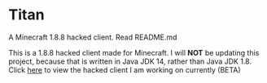 # Titan
A Minecraft 1.8.8 hacked client. Read README.md 

This is a 1.8.8 hacked client made for Minecraft.
I will <b>NOT</b> be updating this project, because that is written in Java JDK 14, rather than Java JDK 1.8. Click [here](github.com/xkwm1/Vapor) to view the hacked client I am working on currently (BETA)

